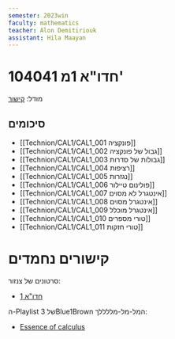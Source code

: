 ```yaml
---
semester: 2023win
faculty: mathematics
teacher: Alon Demitiriouk
assistant: Hila Maayan
---
```


# 104041 חדו"א 1מ'

מודל: [קישור](https://moodle2223.technion.ac.il/course/view.php?id=420)
## סיכומים
- [[Technion/CAL1/CAL1_001 פונקציה]]
- [[Technion/CAL1/CAL1_002 גבול של פונקציה]]
- [[Technion/CAL1/CAL1_003 גבולות של סדרות]]
- [[Technion/CAL1/CAL1_004 רציפות]]
- [[Technion/CAL1/CAL1_005 נגזרות]]
- [[Technion/CAL1/CAL1_006 פולינום טיילור]]
- [[Technion/CAL1/CAL1_007 אינטגרל לא מסוים]]
- [[Technion/CAL1/CAL1_008 אינטגרל מסוים]]
- [[Technion/CAL1/CAL1_009 אינטגרל מוכלל]]
- [[Technion/CAL1/CAL1_010 טורי מספרים]]
- [[Technion/CAL1/CAL1_011 טורי חזקות]]

# קישורים נחמדים

סרטונים של צנזור:
- [חדו"א 1](https://youtube.com/playlist?list=PL_UuaqZLiGeSWE57FPod7eCu2veCdZtSK)

ה-Playlist של 3Blue1Brown המל-מל-מללללך:
- [Essence of calculus](https://www.youtube.com/playlist?list=PLZHQObOWTQDMsr9K-rj53DwVRMYO3t5Yr)

